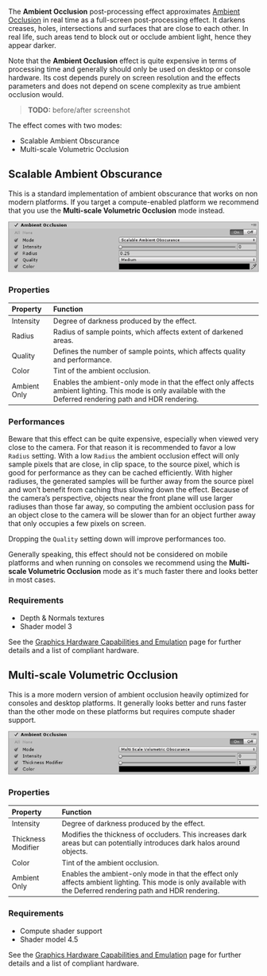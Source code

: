 The **Ambient Occlusion** post-processing effect approximates [Ambient Occlusion](http://en.wikipedia.org/wiki/Ambient_occlusion) in real time as a full-screen post-processing effect. It darkens creases, holes, intersections and surfaces that are close to each other. In real life, such areas tend to block out or occlude ambient light, hence they appear darker.

Note that the **Ambient Occlusion** effect is quite expensive in terms of processing time and generally should only be used on desktop or console hardware. Its cost depends purely on screen resolution and the effects parameters and does not depend on scene complexity as true ambient occlusion would.

> **TODO:** before/after screenshot

The effect comes with two modes:

- Scalable Ambient Obscurance
- Multi-scale Volumetric Occlusion

## Scalable Ambient Obscurance

This is a standard implementation of ambient obscurance that works on non modern platforms. If you target a compute-enabled platform we recommend that you use the **Multi-scale Volumetric Occlusion** mode instead.

![Scalable Ambient Obscurance](images/ssao-1.png)

### Properties

| Property     | Function                                                     |
| :------------ | :------------------------------------------------------------ |
| Intensity    | Degree of darkness produced by the effect.                   |
| Radius       | Radius of sample points, which affects extent of darkened areas. |
| Quality      | Defines the number of sample points, which affects quality and performance. |
| Color        | Tint of the ambient occlusion.                               |
| Ambient Only | Enables the ambient-only mode in that the effect only affects ambient lighting. This mode is only available with the Deferred rendering path and HDR rendering. |

### Performances

Beware that this effect can be quite expensive, especially when viewed very close to the camera. For that reason it is recommended to favor a low `Radius` setting. With a low `Radius` the ambient occlusion effect will only sample pixels that are close, in clip space, to the source pixel, which is good for performance as they can be cached efficiently. With higher radiuses, the generated samples will be further away from the source pixel and won’t benefit from caching thus slowing down the effect. Because of the camera’s perspective, objects near the front plane will use larger radiuses than those far away, so computing the ambient occlusion pass for an object close to the camera will be slower than for an object further away that only occupies a few pixels on screen.

Dropping the `Quality` setting down will improve performances too.

Generally speaking, this effect should not be considered on mobile platforms and when running on consoles we recommend using the **Multi-scale Volumetric Occlusion** mode as it's much faster there and looks better in most cases.

### Requirements

- Depth & Normals textures
- Shader model 3

See the [Graphics Hardware Capabilities and Emulation](https://docs.unity3d.com/Manual/GraphicsEmulation.html) page for further details and a list of compliant hardware.

## Multi-scale Volumetric Occlusion

This is a more modern version of ambient occlusion heavily optimized for consoles and desktop platforms. It generally looks better and runs faster than the other mode on these platforms but requires compute shader support.

![Multi-scale Volumetric Occlusion](images/ssao-2.png)

### Properties

| Property           | Function                                                     |
| :------------------ | :------------------------------------------------------------ |
| Intensity          | Degree of darkness produced by the effect.                   |
| Thickness Modifier | Modifies the thickness of occluders. This increases dark areas but can potentially introduces dark halos around objects. |
| Color              | Tint of the ambient occlusion.                               |
| Ambient Only       | Enables the ambient-only mode in that the effect only affects ambient lighting. This mode is only available with the Deferred rendering path and HDR rendering. |

### Requirements

- Compute shader support
- Shader model 4.5

See the [Graphics Hardware Capabilities and Emulation](https://docs.unity3d.com/Manual/GraphicsEmulation.html) page for further details and a list of compliant hardware.